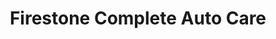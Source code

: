 ---
title: "Firestone Complete Auto Care"
url: /salinas/firestone-complete-auto-care/
shop: Autowerkstatt
---